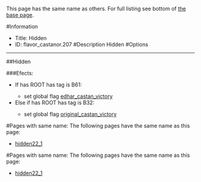 This page has the same name as others. For full listing see bottom of [the base page](.md).

#Information
 - Title: Hidden
 - ID: flavor_castanor.207
#Description
Hidden
#Options

___
##Hidden

###Efects:<ul><li>If has ROOT has tag is B61:</li><ul><li>set global flag [edhar_castan_victory](../flags/edhar_castan_victory.md)</li></ul><li>Else if has ROOT has tag is B32:</li><ul><li>set global flag [original_castan_victory](../flags/original_castan_victory.md)</li></ul></ul>


#Pages with same name:
The following pages have the same name as this page:
 - [hidden22_1](hidden22_1.md)


#Pages with same name:
The following pages have the same name as this page:
 - [hidden22_1](hidden22_1.md)
